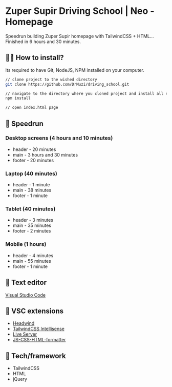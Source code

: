 # Zuper Supir Driving School | Neo - Homepage
Speedrun building Zuper Supir homepage with TailwindCSS + HTML...
Finished in 6 hours and 30 minutes.

## :man_technologist: How to install?

Its required to have Git, NodeJS, NPM installed on your computer.

```sh
// clone project to the wished directory
git clone https://github.com/DrMuzi/driving_school.git
```
```sh
// navigate to the directory where you cloned project and install all necessary modules
npm install
```
```sh
// open index.html page
```

## 🏃 Speedrun

### Desktop screens (4 hours and 10 minutes)

* header - 20 minutes
* main - 3 hours and 30 minutes
* footer - 20 minutes

### Laptop (40 minutes)

* header - 1 minute
* main - 38 minutes
* footer - 1 minute


### Tablet (40 minutes)

* header - 3 minutes
* main - 35 minutes
* footer - 2 minutes

### Mobile (1 hours)

* header - 4 minutes
* main - 55 minutes
* footer - 1 minute

## 📝 Text editor

[Visual Studio Code](https://code.visualstudio.com/download)

## 📌 VSC extensions 

* [Headwind](https://github.com/heybourn/headwind) 
* [TailwindCSS Intellisense](https://github.com/tailwindlabs/tailwindcss-intellisense) 
* [Live Server](https://github.com/ritwickdey/vscode-live-server)
* [JS-CSS-HTML-formatter](https://github.com/Lonefy/vscode-JS-CSS-HTML-formatter) 

## 🚀 Tech/framework 

* TailwindCSS
* HTML
* jQuery
